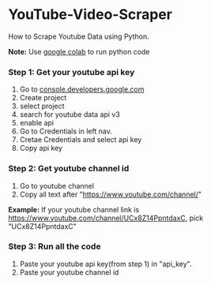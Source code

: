 # YouTube-Video-Scraper
How to Scrape Youtube Data using Python.


**Note:** Use <a href="https://colab.research.google.com/">google colab</a> to run python code

### Step 1: Get your youtube api key
1. Go to <a href="https://console.developers.google.com/">console.developers.google.com</a>
2. Create project
3. select project
4. search for youtube data api v3
5. enable api
6. Go to Credentials in left nav.
7. Cretae Credentials and select api key
8. Copy api key

### Step 2: Get youtube channel id
1. Go to youtube channel
2. Copy all text after "https://www.youtube.com/channel/"

**Example:** If your youtube channel link is https://www.youtube.com/channel/UCx8Z14PpntdaxC, pick "UCx8Z14PpntdaxC"

### Step 3: Run all the code
1. Paste your youtube api key(from step 1) in "api_key".
2. Paste your youtube channel id
